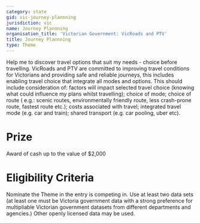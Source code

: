 ```yaml
---
category: state
gid: vic-journey-plannning
jurisdiction: vic
name: Journey Plannning
organisation_title: 'Victorian Government: VicRoads and PTV'
title: Journey Plannning
type: Theme
---
```


Help me to discover travel options that suit my needs - choice before travelling.
VicRoads and PTV are committed to improving travel conditions for Victorians and providing safe and reliable journeys, this includes enabling travel choice that integrate all modes and options.
This should include consideration of: factors will impact selected travel choice (knowing what could influence my plans whilst travelling); choice of mode; choice of route ( e.g.: scenic routes, environmentally friendly route, less crash-prone route, fastest route etc.); costs associated with travel; integrated travel mode (e.g. car and train); shared transport  (e.g. car pooling, uber etc).

# Prize
Award of cash up to the value of $2,000

# Eligibility Criteria
Nominate the Theme in the entry is competing in. Use at least two data sets (at least one must be Victoria government data with a strong preference for multipliable Victorian government datasets from different departments and agencies.) Other openly licensed data may be used.